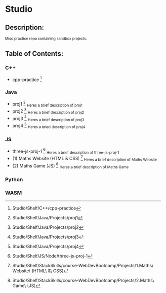 # Studio
## Description:
<sub>
  Misc practice repo containing sandbox projects.
</sub>

## Table of Contents:

### C++
- cpp-practice [^cpp00]

### Java
- proj1 [^j00]
  <sub>
    Heres a brief description of proj1
  </sub>
- proj2 [^j01]
  <sub>
    Heres a brief description of proj2
  </sub>
- proj3 [^j02]
  <sub>
    Heres a brief description of proj3
  </sub>
- proj4 [^j03]
  <sub>
    Heres a bried description of proj4
  </sub>
  
### JS
- three-js-proj-1 [^js00]
  <sub>
    Heres a brief description of three-js-proj-1
  </sub>
- (1) Maths Website (HTML & CSS) [^js01]
  <sub>
    Heres a brief description of Maths Website
  </sub>
- (2) Maths Game (JS) [^js02]
  <sub>
    Heres a brief description of Maths Game
  </sub>
  
### Python

### WASM

[^cpp00]: Studio/Shelf/C++/cpp-practice
[^j00]: Studio/Shelf/Java/Projects/proj1
[^j01]: Studio/Shelf/Java/Projects/proj2
[^j02]: Studio/Shelf/Java/Projects/proj3
[^j03]: Studio/Shelf/Java/Projects/proj4
[^js00]: Studio/Shelf/JS/Node/three-js-proj-1
[^js01]: Studio/Shelf/StackSkills/course-WebDevBootcamp/Projects/1.Maths\ Website\ \(HTML\ \&\ CSS\) 
[^js02]: Studio/Shelf/StackSkills/course-WebDevBootcamp/Projects/2.Maths\ Game\ \(JS\) 




